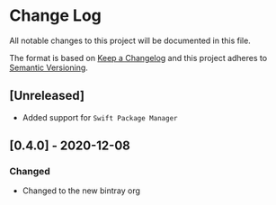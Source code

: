 # Change Log
All notable changes to this project will be documented in this file.

The format is based on [Keep a Changelog](http://keepachangelog.com/)
and this project adheres to [Semantic Versioning](http://semver.org/).

## [Unreleased]
- Added support for `Swift Package Manager`

## [0.4.0] - 2020-12-08
### Changed
- Changed to the new bintray org
